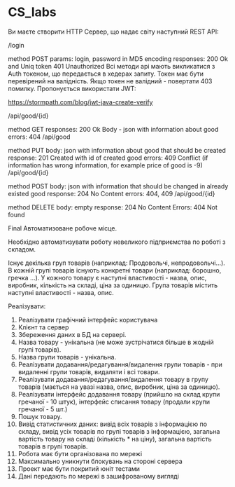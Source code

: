 # CS_labs

Ви маєте створити HTTP Сервер, що надає світу наступний REST API:

/login

method POST
params: login, password in MD5 encoding
responses:
200 Ok and Uniq token
401 Unauthorized
Всі методи api мають викликатися з Auth токеном, що передається в хедерах запиту. Токен має бути перевірений на валідність. Якщо токен не валідний - повертати 403 помилку. Пропонується використати JWT:

https://stormpath.com/blog/jwt-java-create-verify

/api/good/{id}

method GET
responses:
200 Ok 
Body - json with information about good
errors: 404
/api/good

method PUT
body: json with information about good that should be created
response: 201 Created with id of created good
errors: 409 Conflict (if information has wrong information, for example price of good is -9)
/api/good/{id}

method POST
body: json with information that should be changed in already existed good
response: 204 No Content
errors: 404, 409
/api/good/{id}

method DELETE
body: empty
response: 204 No Content
Errors: 404 Not found


Final 
Автоматизоване робоче місце.

Необхідно автоматизувати роботу невеликого підприємства по роботі з складом.

Існує декілька груп товарів (наприклад: Продовольчі, непродовольчі...). В кожній групі товарів існують конкретні товари (наприклад: борошно, гречка ...). У кожного товару є наступні властивості - назва, опис, виробник, кількість на складі, ціна за одиницю. Група товарів містить наступні властивості - назва, опис.

Реалізувати:

1.	Реалізувати графічний інтерфейс користувача
2.	Клієнт та сервер
3.	Збереження даних в БД на сервері.
4.	Назва товару - унікальна (не може зустрічатися більше в жодній групі товарів).
5.	Назва групи товарів - унікальна.
6.	Реалізувати додавання/редагування/видалення групи товарів - при видаленні групи товарів, видаляти і всі товари.
7.	Реалізувати додавання/редагування/видалення товару в групу товарів (мається на увазі назва, опис, виробник, ціна за одиницю).
8.	Реалізувати інтерфейс додавання товару (прийшло на склад крупи гречаної - 10 штук), інтерфейс списання товару (продали крупи гречаної - 5 шт.)
9.	Пошук товару.
10.	Вивід статистичних даних: вивід всіх товарів з інформацією по складу, вивід усіх товарів по групі товарів з інформацією, загальна вартість товару на складі (кількість * на ціну), загальна вартість товарів в групі товарів.
11.	Робота має бути організована по мережі
12.	Максимально уникнути блокувань на стороні сервера
13.	Проект має бути покритий юніт тестами
14.	Дані передають по мережі в зашифрованому вигляді



